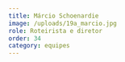 ```yaml
---
title: Márcio Schoenardie
image: /uploads/19a_marcio.jpg
role: Roteirista e diretor
order: 34
category: equipes
---
```

